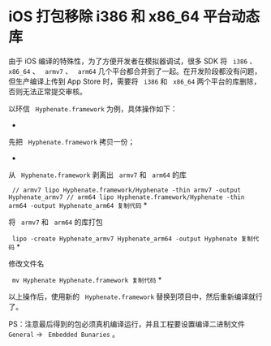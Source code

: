 # iOS 打包移除 i386 和 x86_64 平台动态库 #

由于 iOS 编译的特殊性，为了方便开发者在模拟器调试，很多 SDK 将 ` i386` 、 ` x86_64` 、 ` armv7` 、 ` arm64` 几个平台都合并到了一起。在开发阶段都没有问题，但生产编译上传到 App Store 时，需要将 ` i386` 和 ` x86_64` 两个平台的库删除，否则无法正常提交审核。

以环信 ` Hyphenate.framework` 为例，具体操作如下：

* 

先把 ` Hyphenate.framework` 拷贝一份；

* 

从 ` Hyphenate.framework` 剥离出 ` armv7` 和 ` arm64` 的库

` // armv7 lipo Hyphenate.framework/Hyphenate -thin armv7 -output Hyphenate_armv7 // arm64 lipo Hyphenate.framework/Hyphenate -thin arm64 -output Hyphenate_arm64 复制代码`
* 

将 ` armv7` 和 ` arm64` 的库打包

` lipo -create Hyphenate_armv7 Hyphenate_arm64 -output Hyphenate 复制代码`
* 

修改文件名

` mv Hyphenate Hyphenate.framework 复制代码`
* 

以上操作后，使用新的 ` Hyphenate.framework` 替换到项目中，然后重新编译就行了。

PS：注意最后得到的包必须真机编译运行，并且工程要设置编译二进制文件 ` General` -> ` Embedded Bunaries` 。